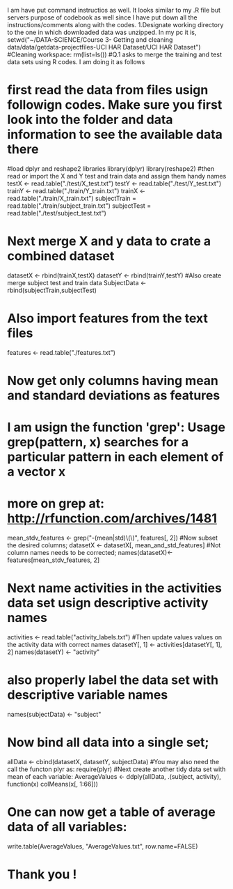 I am have put command instructios as well. It looks similar to my .R file but servers purpose of codebook as well since I have put down all the instructions/comments along with the codes. 
1.Designate working directory to the one in which downloaded data was unzipped. In my pc it is,
setwd("~/DATA-SCIENCE/Course 3- Getting and cleaning data/data/getdata-projectfiles-UCI HAR Dataset/UCI HAR Dataset")
#Cleaning workspace:
rm(list=ls())
#Q.1 asks to merge the training and test data sets using R codes. I am doing it as follows
# first read the data from files usign followign codes. Make sure you first look into the folder and data information to see the available data there 
#load dplyr and reshape2 libraries
library(dplyr)
library(reshape2)
#then read or import the X and Y test and train data and assign them handy names
 testX <- read.table("./test/X_test.txt") 
 testY <- read.table("./test/Y_test.txt")
 trainY <- read.table("./train/Y_train.txt")
 trainX <- read.table("./train/X_train.txt")
 subjectTrain = read.table("./train/subject_train.txt")
 subjectTest = read.table("./test/subject_test.txt")


# Next merge X and y data to crate a combined dataset
datasetX <- rbind(trainX,testX)
datasetY <- rbind(trainY,testY)
#Also create merge subject test and train data 
SubjectData <- rbind(subjectTrain,subjectTest)
# Also import features from the text files 
features <-  read.table("./features.txt")
# Now get only columns having mean and standard deviations as features
# I am usign the function 'grep': Usage grep(pattern, x) searches for a particular pattern in each element of a vector x
# more on grep at: http://rfunction.com/archives/1481 
mean_stdv_features <- grep("-(mean|std)\\(\\)", features[, 2])
#Now subset the desired columns;
datasetX <- datasetX[, mean_and_std_features]
#Not column names needs to be corrected;
names(datasetX)<- features[mean_stdv_features, 2]
# Next name activities in the activities data set usign descriptive activity names
activities <- read.table("activity_labels.txt")
#Then update values values on the activity data with correct names
datasetY[, 1] <- activities[datasetY[, 1], 2]
names(datasetY) <- "activity"
# also properly label the data set with descriptive variable names
names(subjectData) <- "subject"
# Now bind all data into a single set;
allData <- cbind(datasetX, datasetY, subjectData)
#You may also need the call the functon plyr as: 
require(plyr)
#Next create another tidy data set with mean of each variable:
AverageValues <- ddply(allData, .(subject, activity), function(x) colMeans(x[, 1:66])) 
# One can now get a table of average data of all variables:
write.table(AverageValues, "AverageValues.txt", row.name=FALSE)
# Thank you ! #





